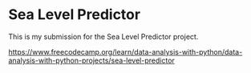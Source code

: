 # Sea Level Predictor

This is my submission for the Sea Level Predictor project. 

https://www.freecodecamp.org/learn/data-analysis-with-python/data-analysis-with-python-projects/sea-level-predictor
